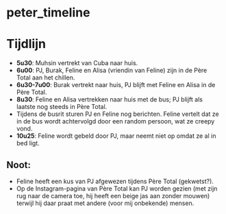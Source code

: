 # peter_timeline

# Tijdlijn

- **5u30**: Muhsin vertrekt van Cuba naar huis.
- **6u00**: PJ, Burak, Feline en Alisa (vriendin van Feline) zijn in de Père Total aan het chillen.
- **6u30-7u00**: Burak vertrekt naar huis, PJ blijft met Feline en Alisa in de Père Total.
- **8u30**: Feline en Alisa vertrekken naar huis met de bus; PJ blijft als laatste nog steeds in Père Total.
- Tijdens de busrit sturen PJ en Feline nog berichten. Feline vertelt dat ze in de bus wordt achtervolgd door een random persoon, wat ze creepy vond.
- **10u25**: Feline wordt gebeld door PJ, maar neemt niet op omdat ze al in bed ligt.

## Noot:
- Feline heeft een kus van PJ afgewezen tijdens Père Total (gekwetst?).
- Op de Instagram-pagina van Père Total kan PJ worden gezien (met zijn rug naar de camera toe, hij heeft een beige jas aan zonder mouwen) terwijl hij daar praat met andere (voor mij onbekende) mensen.
